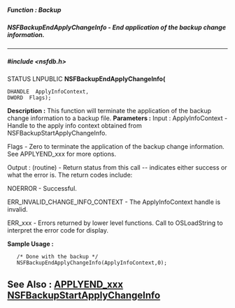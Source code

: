 ##### Function : Backup
##### NSFBackupEndApplyChangeInfo - End application of the backup change information.
---
##### #include <nsfdb.h>
STATUS LNPUBLIC **NSFBackupEndApplyChangeInfo(**

	DHANDLE  ApplyInfoContext,
	DWORD  Flags);
**Description :**
This function will terminate the application of the backup change information 
to a backup file.
**Parameters :**
Input :
ApplyInfoContext  -  Handle to the apply info context obtained from NSFBackupStartApplyChangeInfo.

Flags  -  Zero to terminate the application of the backup change information.  See APPLYEND_xxx for more options.

Output :
(routine)  -  Return status from this call -- indicates either success or what the error is. The return codes include:

NOERROR - Successful.

ERR_INVALID_CHANGE_INFO_CONTEXT - The ApplyInfoContext handle is invalid.

ERR_xxx - Errors returned by lower level functions.  Call to OSLoadString to interpret the error code for display.


**Sample Usage :**
```
   /* Done with the backup */
   NSFBackupEndApplyChangeInfo(ApplyInfoContext,0);

```
**See Also :**
[APPLYEND_xxx](D:/md_files/APPLYEND_xxx.md)
[NSFBackupStartApplyChangeInfo](D:/md_files/NSFBackupStartApplyChangeInfo.md)
---
